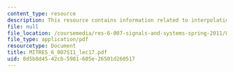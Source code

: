 ```yaml
---
content_type: resource
description: This resource contains information related to interpolation.
file: null
file_location: /coursemedia/res-6-007-signals-and-systems-spring-2011/8d5b8d4542cb5981605e26501d260517_MITRES_6_007S11_lec17.pdf
file_type: application/pdf
resourcetype: Document
title: MITRES_6_007S11_lec17.pdf
uid: 8d5b8d45-42cb-5981-605e-26501d260517
---
```

